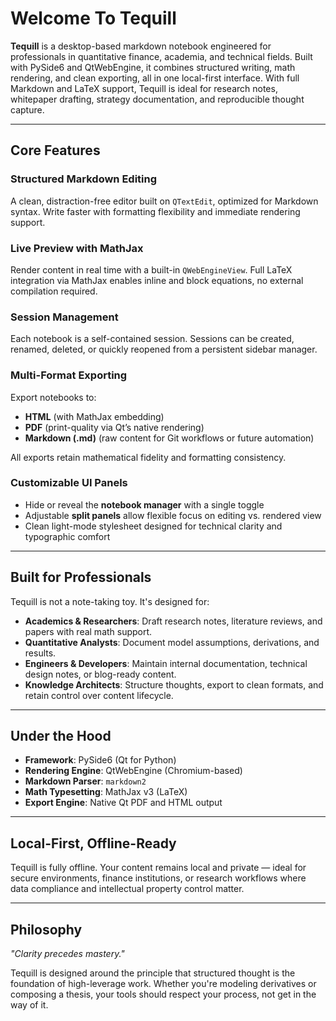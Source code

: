 # Welcome To Tequill

**Tequill** is a desktop-based markdown notebook engineered for professionals in quantitative finance, academia, and technical fields. Built with PySide6 and QtWebEngine, it combines structured writing, math rendering, and clean exporting, all in one local-first interface. With full Markdown and LaTeX support, Tequill is ideal for research notes, whitepaper drafting, strategy documentation, and reproducible thought capture.

---

## Core Features

### Structured Markdown Editing
A clean, distraction-free editor built on `QTextEdit`, optimized for Markdown syntax. Write faster with formatting flexibility and immediate rendering support.

### Live Preview with MathJax
Render content in real time with a built-in `QWebEngineView`. Full LaTeX integration via MathJax enables inline and block equations, no external compilation required.

### Session Management
Each notebook is a self-contained session. Sessions can be created, renamed, deleted, or quickly reopened from a persistent sidebar manager.

### Multi-Format Exporting
Export notebooks to:
- **HTML** (with MathJax embedding)
- **PDF** (print-quality via Qt’s native rendering)
- **Markdown (.md)** (raw content for Git workflows or future automation)

All exports retain mathematical fidelity and formatting consistency.

### Customizable UI Panels
- Hide or reveal the **notebook manager** with a single toggle  
- Adjustable **split panels** allow flexible focus on editing vs. rendered view  
- Clean light-mode stylesheet designed for technical clarity and typographic comfort

---

## Built for Professionals

Tequill is not a note-taking toy. It's designed for:

- **Academics & Researchers**: Draft research notes, literature reviews, and papers with real math support.
- **Quantitative Analysts**: Document model assumptions, derivations, and results.
- **Engineers & Developers**: Maintain internal documentation, technical design notes, or blog-ready content.
- **Knowledge Architects**: Structure thoughts, export to clean formats, and retain control over content lifecycle.

---

## Under the Hood

- **Framework**: PySide6 (Qt for Python)  
- **Rendering Engine**: QtWebEngine (Chromium-based)  
- **Markdown Parser**: `markdown2`  
- **Math Typesetting**: MathJax v3 (LaTeX)  
- **Export Engine**: Native Qt PDF and HTML output  

---

## Local-First, Offline-Ready

Tequill is fully offline. Your content remains local and private — ideal for secure environments, finance institutions, or research workflows where data compliance and intellectual property control matter.

---

## Philosophy

*"Clarity precedes mastery."*  

Tequill is designed around the principle that structured thought is the foundation of high-leverage work. Whether you're modeling derivatives or composing a thesis, your tools should respect your process, not get in the way of it.
